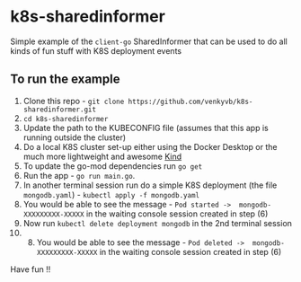 # k8s-sharedinformer
Simple example of the `client-go` SharedInformer that can be used to do all kinds of fun stuff with K8S deployment events

## To run the example

1)  Clone this repo - `git clone https://github.com/venkyvb/k8s-sharedinformer.git`
2)  `cd k8s-sharedinformer`
3)  Update the path to the KUBECONFIG file (assumes that this app is running outside the cluster)
4)  Do a local K8S cluster set-up either using the Docker Desktop or the much more lightweight and awesome [Kind](https://kind.sigs.k8s.io/)
5)  To update the go-mod dependencies run `go get`
6)  Run the app - `go run main.go`.
7)  In another terminal session run do a simple K8S deployment (the file `mongodb.yaml`) - `kubectl apply -f mongodb.yaml`
8)  You would be able to see the message - `Pod started ->  mongodb-XXXXXXXXX-XXXXX` in the waiting console session created in step (6)
9)  Now run `kubectl delete deployment mongodb` in the 2nd terminal session 
10)  8)  You would be able to see the message - `Pod deleted ->  mongodb-XXXXXXXXX-XXXXX` in the waiting console session created in step (6)

Have fun !!